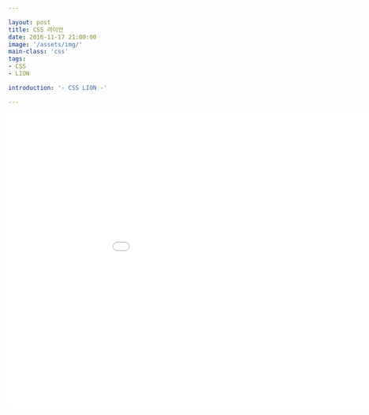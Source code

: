 ```yaml
---

layout: post
title: CSS 라이언 
date: 2016-11-17 21:00:00
image: '/assets/img/'
main-class: 'css'
tags: 
- CSS
- LION

introduction: '- CSS LION -'

---
```



<iframe width="1024" height="600" src="/project/html/lion" frameborder="0" allowfullscreen></iframe>
